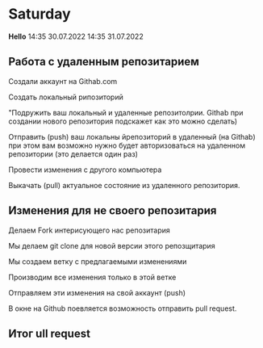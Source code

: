 # Saturday
**Hello**
14:35 30.07.2022
14:35 31.07.2022

## Работа с удаленным репозитарием

Создали аккаунт на Githab.com

Создать локальный рипозиторий

"Подружить ваш локальный и удаленные репозитолрии. Githab при создании нового репозитория подскажет как это 
можно сделать)

Отправить (push) ваш локальны йрепозиторий в удаленный (на Githab) при этом вам возможно нужно будет авторизоваться на удаленном репозитории (это делается один раз)

Провести изменения с другого компьютера

Выкачать (pull) актуальное состояние из удаленного репозитория.

## Изменения для не своего репозитария

Делаем Fork интерисующего нас репозитария

Мы делаем git clone для новой версии этого репозщитария
 
Мы создаем ветку с предлагаемыми изменениями

Производим все изменения только в этой ветке

Отправляем эти изменения на свой аккаунт (push)

В окне на Github поевляется возможность отправить pull request.

## Итог ull request